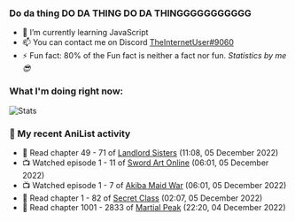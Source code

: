 ### Do da thing DO DA THING DO DA THINGGGGGGGGGGG

<!-- **TheInternetUser0/TheInternetUser0** is a ✨ _special_ ✨ repository because its `README.md` (this file) appears on your GitHub profile. -->


- 🌱 I’m currently learning JavaScript
- 📫 You can contact me on Discord [TheInternetUser#9060](https://discord.com/users/534117072796385300)
- ⚡ Fun fact: 80% of the Fun fact is neither a fact nor fun. _Statistics by me 😎_

### What I'm doing right now:
![Stats](https://discord.c99.nl/widget/theme-3/534117072796385300.png)

### 🌸 My recent AniList activity

<!-- ANILIST_ACTIVITY:start -->

-   📖 Read chapter 49 - 71 of [Landlord Sisters](https://anilist.co/manga/138564) (11:08, 05 December 2022)
-   📺 Watched episode 1 - 11 of [Sword Art Online](https://anilist.co/anime/11757) (06:01, 05 December 2022)
-   📺 Watched episode 1 - 7 of [Akiba Maid War](https://anilist.co/anime/151379) (06:01, 05 December 2022)
-   📖 Read chapter 1 - 82 of [Secret Class](https://anilist.co/manga/119913) (02:07, 05 December 2022)
-   📖 Read chapter 1001 - 2833 of [Martial Peak](https://anilist.co/manga/104494) (22:20, 04 December 2022)

<!-- ANILIST_ACTIVITY:end -->
